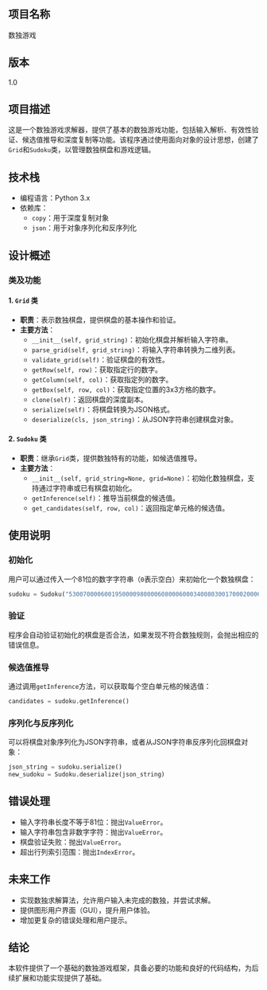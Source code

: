 
## 项目名称
数独游戏 

## 版本
1.0

## 项目描述
这是一个数独游戏求解器，提供了基本的数独游戏功能，包括输入解析、有效性验证、候选值推导和深度复制等功能。该程序通过使用面向对象的设计思想，创建了`Grid`和`Sudoku`类，以管理数独棋盘和游戏逻辑。

## 技术栈
- 编程语言：Python 3.x
- 依赖库：
  - `copy`：用于深度复制对象
  - `json`：用于对象序列化和反序列化

## 设计概述

### 类及功能

#### 1. `Grid` 类
- **职责**：表示数独棋盘，提供棋盘的基本操作和验证。
- **主要方法**：
  - `__init__(self, grid_string)`：初始化棋盘并解析输入字符串。
  - `parse_grid(self, grid_string)`：将输入字符串转换为二维列表。
  - `validate_grid(self)`：验证棋盘的有效性。
  - `getRow(self, row)`：获取指定行的数字。
  - `getColumn(self, col)`：获取指定列的数字。
  - `getBox(self, row, col)`：获取指定位置的3x3方格的数字。
  - `clone(self)`：返回棋盘的深度副本。
  - `serialize(self)`：将棋盘转换为JSON格式。
  - `deserialize(cls, json_string)`：从JSON字符串创建棋盘对象。

#### 2. `Sudoku` 类
- **职责**：继承`Grid`类，提供数独特有的功能，如候选值推导。
- **主要方法**：
  - `__init__(self, grid_string=None, grid=None)`：初始化数独棋盘，支持通过字符串或已有棋盘初始化。
  - `getInference(self)`：推导当前棋盘的候选值。
  - `get_candidates(self, row, col)`：返回指定单元格的候选值。

## 使用说明

### 初始化
用户可以通过传入一个81位的数字字符串（`0`表示空白）来初始化一个数独棋盘：
```python
sudoku = Sudoku("530070000600195000098000060800060003400803001700020006060000280000419005000080079")
```

### 验证
程序会自动验证初始化的棋盘是否合法，如果发现不符合数独规则，会抛出相应的错误信息。

### 候选值推导
通过调用`getInference`方法，可以获取每个空白单元格的候选值：
```python
candidates = sudoku.getInference()
```

### 序列化与反序列化
可以将棋盘对象序列化为JSON字符串，或者从JSON字符串反序列化回棋盘对象：
```python
json_string = sudoku.serialize()
new_sudoku = Sudoku.deserialize(json_string)
```

## 错误处理
- 输入字符串长度不等于81位：抛出`ValueError`。
- 输入字符串包含非数字字符：抛出`ValueError`。
- 棋盘验证失败：抛出`ValueError`。
- 超出行列索引范围：抛出`IndexError`。

## 未来工作
- 实现数独求解算法，允许用户输入未完成的数独，并尝试求解。
- 提供图形用户界面（GUI），提升用户体验。
- 增加更复杂的错误处理和用户提示。


## 结论
本软件提供了一个基础的数独游戏框架，具备必要的功能和良好的代码结构，为后续扩展和功能实现提供了基础。